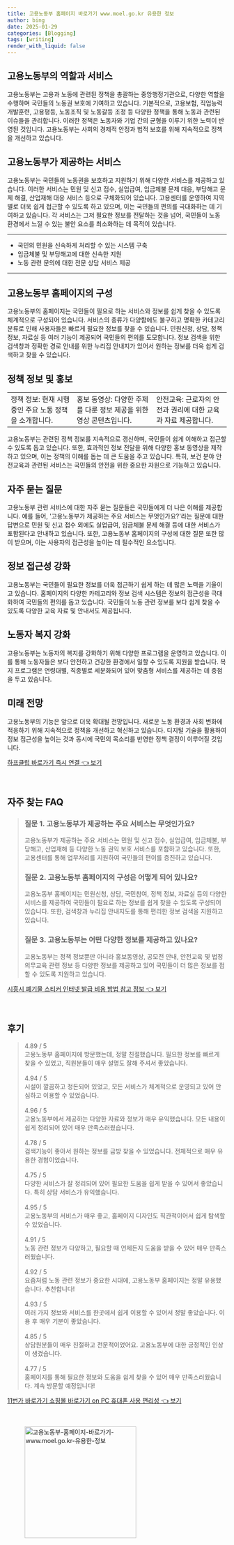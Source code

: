```yaml
---
title: 고용노동부 홈페이지 바로가기 www.moel.go.kr 유용한 정보
author: bing
date: 2025-01-29
categories: [Blogging]
tags: [writing]
render_with_liquid: false
---
```



<h2 id='고용노동부의_역할과_서비스'>고용노동부의 역할과 서비스</h2>

<p>고용노동부는 고용과 노동에 관련된 정책을 총괄하는 중앙행정기관으로, 다양한 역할을 수행하며 국민들의 노동권 보호에 기여하고 있습니다. 기본적으로, 고용보험, 직업능력개발훈련, 고용평등, 노동조직 및 노동갈등 조정 등 다양한 정책을 통해 노동과 관련된 이슈들을 관리합니다. 이러한 정책은 노동자와 기업 간의 균형을 이루기 위한 노력이 반영된 것입니다. 고용노동부는 사회의 경제적 안정과 법적 보호를 위해 지속적으로 정책을 개선하고 있습니다.</p>

<h2 id='고용노동부가_제공하는_서비스'>고용노동부가 제공하는 서비스</h2>

<p>고용노동부는 국민들의 노동권을 보호하고 지원하기 위해 다양한 서비스를 제공하고 있습니다. 이러한 서비스는 민원 및 신고 접수, 실업급여, 임금체불 문제 대응, 부당해고 문제 해결, 산업재해 대응 서비스 등으로 구체화되어 있습니다. 고용센터를 운영하여 지역별로 더욱 쉽게 접근할 수 있도록 하고 있으며, 이는 국민들의 편의를 극대화하는 데 기여하고 있습니다. 각 서비스는 그저 필요한 정보를 전달하는 것을 넘어, 국민들이 노동 환경에서 느낄 수 있는 불안 요소를 최소화하는 데 목적이 있습니다.</p>

<hr />

<ul>
    <li>국민의 민원을 신속하게 처리할 수 있는 시스템 구축</li>
    <li>임금체불 및 부당해고에 대한 신속한 지원</li>
    <li>노동 관련 문의에 대한 전문 상담 서비스 제공</li>
</ul>

<hr />

<h2 id='고용노동부_홈페이지의_구성'>고용노동부 홈페이지의 구성</h2>

<p>고용노동부의 홈페이지는 국민들이 필요로 하는 서비스와 정보를 쉽게 찾을 수 있도록 체계적으로 구성되어 있습니다. 서비스의 종류가 다양함에도 불구하고 명확한 카테고리 분류로 인해 사용자들은 빠르게 필요한 정보를 찾을 수 있습니다. 민원신청, 상담, 정책 정보, 자료실 등 여러 기능이 제공되어 국민들의 편의를 도모합니다. 정보 검색을 위한 검색창과 정확한 경로 안내를 위한 누리집 안내지가 있어서 원하는 정보를 더욱 쉽게 검색하고 찾을 수 있습니다.</p>

<h2 id='정책_정보_및_홍보'>정책 정보 및 홍보</h2>

<table>
    <tr>
        <td>정책 정보: 현재 시행 중인 주요 노동 정책을 소개합니다.</td>
        <td>홍보 동영상: 다양한 주제를 다룬 정보 제공을 위한 영상 콘텐츠입니다.</td>
        <td>안전교육: 근로자의 안전과 권리에 대한 교육과 자료 제공합니다.</td>
    </tr>
</table>

<p>고용노동부는 관련된 정책 정보를 지속적으로 갱신하며, 국민들이 쉽게 이해하고 접근할 수 있도록 돕고 있습니다. 또한, 효과적인 정보 전달을 위해 다양한 홍보 동영상을 제작하고 있으며, 이는 정책의 이해를 돕는 데 큰 도움을 주고 있습니다. 특히, 보건 분야 안전교육과 관련된 서비스는 국민들의 안전을 위한 중요한 자원으로 기능하고 있습니다.</p>

<h2 id='자주_묻는_질문'>자주 묻는 질문</h2>

<p>고용노동부 관련 서비스에 대한 자주 묻는 질문들은 국민들에게 더 나은 이해를 제공합니다. 예를 들어, '고용노동부가 제공하는 주요 서비스는 무엇인가요?'라는 질문에 대한 답변으로 민원 및 신고 접수 외에도 실업급여, 임금체불 문제 해결 등에 대한 서비스가 포함된다고 안내하고 있습니다. 또한, 고용노동부 홈페이지의 구성에 대한 질문 또한 많이 받으며, 이는 사용자의 접근성을 높이는 데 필수적인 요소입니다.</p>

<h2 id='정보_접근성_강화'>정보 접근성 강화</h2>

<p>고용노동부는 국민들이 필요한 정보를 더욱 접근하기 쉽게 하는 데 많은 노력을 기울이고 있습니다. 홈페이지의 다양한 카테고리와 정보 검색 시스템은 정보의 접근성을 극대화하여 국민들의 편의를 돕고 있습니다. 국민들이 노동 관련 정보를 보다 쉽게 찾을 수 있도록 다양한 교육 자료 및 안내서도 제공됩니다.</p>

<h2 id='노동자_복지_강화'>노동자 복지 강화</h2>

<p>고용노동부는 노동자의 복지를 강화하기 위해 다양한 프로그램을 운영하고 있습니다. 이를 통해 노동자들은 보다 안전하고 건강한 환경에서 일할 수 있도록 지원을 받습니다. 복지 프로그램은 연령대별, 직종별로 세분화되어 있어 맞춤형 서비스를 제공하는 데 중점을 두고 있습니다.</p>

<h2 id='미래_전망'>미래 전망</h2>

<p>고용노동부의 기능은 앞으로 더욱 확대될 전망입니다. 새로운 노동 환경과 사회 변화에 적응하기 위해 지속적으로 정책을 개선하고 혁신하고 있습니다. 디지털 기술을 활용하여 정보 접근성을 높이는 것과 동시에 국민의 목소리를 반영한 정책 결정이 이루어질 것입니다.</p>


<p><a class="click-button" title="하프클럽 바로가기 즉시 연결" href="https://purplelist.github.io/posts/%ED%95%98%ED%94%84%ED%81%B4%EB%9F%BD-%EB%B0%94%EB%A1%9C%EA%B0%80%EA%B8%B0-%EC%A6%89%EC%8B%9C-%EC%97%B0%EA%B2%B0/" rel="dofollow">하프클럽 바로가기 즉시 연결 👈 보기</a></p><br>
<h2 id='자주_찾는_FAQ'>자주 찾는 FAQ</h2>
<div itemscope="" itemtype="https://schema.org/FAQPage"> 
<blockquote> 
<div itemscope="" itemprop="mainEntity" itemtype="https://schema.org/Question"> 
<h3 itemprop="name">질문 1. 고용노동부가 제공하는 주요 서비스는 무엇인가요?</h3> 
<div itemscope="" itemprop="acceptedAnswer" itemtype="https://schema.org/Answer"> 
<span itemprop="text"> 
<p>고용노동부가 제공하는 주요 서비스는 민원 및 신고 접수, 실업급여, 임금체불, 부당해고, 산업재해 등 다양한 노동 권익 보호 서비스를 포함하고 있습니다. 또한, 고용센터를 통해 업무처리를 지원하여 국민들의 편이를 증진하고 있습니다.</p> 
</span> 
</div> 
</div> 
<div itemscope="" itemprop="mainEntity" itemtype="https://schema.org/Question"> 
<h3 itemprop="name">질문 2. 고용노동부 홈페이지의 구성은 어떻게 되어 있나요?</h3> 
<div itemscope="" itemprop="acceptedAnswer" itemtype="https://schema.org/Answer"> 
<span itemprop="text"> 
<p>고용노동부 홈페이지는 민원신청, 상담, 국민참여, 정책 정보, 자료실 등의 다양한 서비스를 제공하여 국민들이 필요로 하는 정보를 쉽게 찾을 수 있도록 구성되어 있습니다. 또한, 검색창과 누리집 안내지도를 통해 편리한 정보 검색을 지원하고 있습니다.</p> 
</span> 
</div> 
</div> 
<div itemscope="" itemprop="mainEntity" itemtype="https://schema.org/Question"> 
<h3 itemprop="name">질문 3. 고용노동부는 어떤 다양한 정보를 제공하고 있나요?</h3> 
<div itemscope="" itemprop="acceptedAnswer" itemtype="https://schema.org/Answer"> 
<span itemprop="text"> 
<p>고용노동부는 정책 정보뿐만 아니라 홍보동영상, 공모전 안내, 안전교육 및 법정의무교육 관련 정보 등 다양한 정보를 제공하고 있어 국민들이 더 많은 정보를 접할 수 있도록 지원하고 있습니다.</p> 
</span> 
</div> 
</div> 
</blockquote> 
</div>
<p><a class="click-button" title="시흥시 폐기물 스티커 인터넷 발급 비용 방법 참고 정보" href="https://purplelist.github.io/posts/%EC%8B%9C%ED%9D%A5%EC%8B%9C-%ED%8F%90%EA%B8%B0%EB%AC%BC-%EC%8A%A4%ED%8B%B0%EC%BB%A4-%EC%9D%B8%ED%84%B0%EB%84%B7-%EB%B0%9C%EA%B8%89-%EB%B9%84%EC%9A%A9-%EB%B0%A9%EB%B2%95-%EC%B0%B8%EA%B3%A0-%EC%A0%95%EB%B3%B4/" rel="dofollow">시흥시 폐기물 스티커 인터넷 발급 비용 방법 참고 정보 👈 보기</a></p><br>
<h2 id='후기'>후기</h2>
<div itemscope itemtype="https://schema.org/Product">
  <blockquote>
  <div itemprop="review" itemscope itemtype="https://schema.org/Review">
      <div itemprop="reviewRating" itemscope itemtype="https://schema.org/Rating"> <span itemprop="ratingValue">4.89</span> / <span itemprop="bestRating">5</span> </div>
      <span itemprop="reviewBody">고용노동부 홈페이지에 방문했는데, 정말 친절했습니다. 필요한 정보를 빠르게 찾을 수 있었고, 직원분들이 매우 설명도 잘해 주셔서 좋았습니다.</span>
  </div>
  <br>
  <div itemprop="review" itemscope itemtype="https://schema.org/Review">
      <div itemprop="reviewRating" itemscope itemtype="https://schema.org/Rating"> <span itemprop="ratingValue">4.94</span> / <span itemprop="bestRating">5</span> </div>
      <span itemprop="reviewBody">시설이 깔끔하고 정돈되어 있었고, 모든 서비스가 체계적으로 운영되고 있어 안심하고 이용할 수 있었습니다.</span>
  </div>
  <br>
  <div itemprop="review" itemscope itemtype="https://schema.org/Review">
      <div itemprop="reviewRating" itemscope itemtype="https://schema.org/Rating"> <span itemprop="ratingValue">4.96</span> / <span itemprop="bestRating">5</span> </div>
      <span itemprop="reviewBody">고용노동부에서 제공하는 다양한 자료와 정보가 매우 유익했습니다. 모든 내용이 쉽게 정리되어 있어 매우 만족스러웠습니다.</span>
  </div>
  <br>
  <div itemprop="review" itemscope itemtype="https://schema.org/Review">
      <div itemprop="reviewRating" itemscope itemtype="https://schema.org/Rating"> <span itemprop="ratingValue">4.78</span> / <span itemprop="bestRating">5</span> </div>
      <span itemprop="reviewBody">검색기능이 좋아서 원하는 정보를 금방 찾을 수 있었습니다. 전체적으로 매우 유용한 경험이었습니다.</span>
  </div>
  <br>
  <div itemprop="review" itemscope itemtype="https://schema.org/Review">
      <div itemprop="reviewRating" itemscope itemtype="https://schema.org/Rating"> <span itemprop="ratingValue">4.75</span> / <span itemprop="bestRating">5</span> </div>
      <span itemprop="reviewBody">다양한 서비스가 잘 정리되어 있어 필요한 도움을 쉽게 받을 수 있어서 좋았습니다. 특히 상담 서비스가 유익했습니다.</span>
  </div>
  <br>
  <div itemprop="review" itemscope itemtype="https://schema.org/Review">
      <div itemprop="reviewRating" itemscope itemtype="https://schema.org/Rating"> <span itemprop="ratingValue">4.95</span> / <span itemprop="bestRating">5</span> </div>
      <span itemprop="reviewBody">고용노동부의 서비스가 매우 좋고, 홈페이지 디자인도 직관적이어서 쉽게 탐색할 수 있었습니다.</span>
  </div>
  <br>
  <div itemprop="review" itemscope itemtype="https://schema.org/Review">
      <div itemprop="reviewRating" itemscope itemtype="https://schema.org/Rating"> <span itemprop="ratingValue">4.91</span> / <span itemprop="bestRating">5</span> </div>
      <span itemprop="reviewBody">노동 관련 정보가 다양하고, 필요할 때 언제든지 도움을 받을 수 있어 매우 만족스러웠습니다.</span>
  </div>
  <br>
  <div itemprop="review" itemscope itemtype="https://schema.org/Review">
      <div itemprop="reviewRating" itemscope itemtype="https://schema.org/Rating"> <span itemprop="ratingValue">4.92</span> / <span itemprop="bestRating">5</span> </div>
      <span itemprop="reviewBody">요즘처럼 노동 관련 정보가 중요한 시대에, 고용노동부 홈페이지는 정말 유용했습니다. 추천합니다!</span>
  </div>
  <br>
  <div itemprop="review" itemscope itemtype="https://schema.org/Review">
      <div itemprop="reviewRating" itemscope itemtype="https://schema.org/Rating"> <span itemprop="ratingValue">4.93</span> / <span itemprop="bestRating">5</span> </div>
      <span itemprop="reviewBody">여러 가지 정보와 서비스를 한곳에서 쉽게 이용할 수 있어서 정말 좋았습니다. 이용 후 매우 기분이 좋았습니다.</span>
  </div>
  <br>
  <div itemprop="review" itemscope itemtype="https://schema.org/Review">
      <div itemprop="reviewRating" itemscope itemtype="https://schema.org/Rating"> <span itemprop="ratingValue">4.85</span> / <span itemprop="bestRating">5</span> </div>
      <span itemprop="reviewBody">상담원분들이 매우 친절하고 전문적이었어요. 고용노동부에 대한 긍정적인 인상이 생겼습니다.</span>
  </div>
  <br>
  <div itemprop="review" itemscope itemtype="https://schema.org/Review">
      <div itemprop="reviewRating" itemscope itemtype="https://schema.org/Rating"> <span itemprop="ratingValue">4.77</span> / <span itemprop="bestRating">5</span> </div>
      <span itemprop="reviewBody">홈페이지를 통해 필요한 정보와 도움을 쉽게 찾을 수 있어 매우 만족스러웠습니다. 계속 방문할 예정입니다!</span>
  </div>
  </blockquote>
</div>
<p><a class="click-button" title="11번가 바로가기 쇼핑몰 바로가기 on PC 휴대폰 사용 편리성" href="https://purplelist.github.io/posts/11%EB%B2%88%EA%B0%80-%EB%B0%94%EB%A1%9C%EA%B0%80%EA%B8%B0-%EC%87%BC%ED%95%91%EB%AA%B0-%EB%B0%94%EB%A1%9C%EA%B0%80%EA%B8%B0-on-PC-%ED%9C%B4%EB%8C%80%ED%8F%B0-%EC%82%AC%EC%9A%A9-%ED%8E%B8%EB%A6%AC%EC%84%B1/" rel="dofollow">11번가 바로가기 쇼핑몰 바로가기 on PC 휴대폰 사용 편리성 👈 보기</a></p><br>
<figure class="image"><img src="https://purplelist.github.io/assets/img/thumbnail/고용노동부-홈페이지-바로가기-www.moel.go.kr-유용한-정보.webp" alt="고용노동부-홈페이지-바로가기-www.moel.go.kr-유용한-정보" width="256" height="256"></figure>